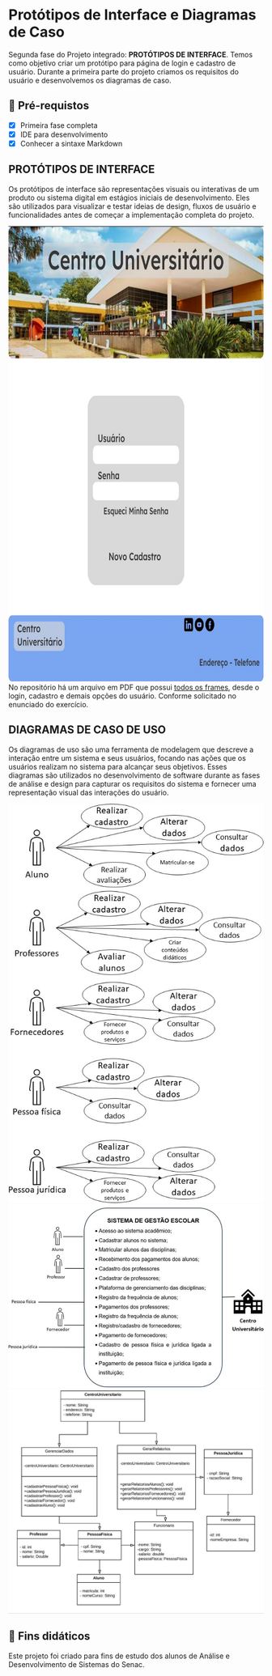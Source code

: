 <h1>
Protótipos de Interface e Diagramas de Caso</h1>

<p>Segunda fase do Projeto integrado: <strong>PROTÓTIPOS DE INTERFACE</strong>. Temos como objetivo criar um protótipo para página de login e cadastro de usuário.
Durante a primeira parte do projeto criamos os requisitos do usuário e desenvolvemos os diagramas de caso.</p>

<h2>
🛑 Pré-requistos
</h2>

- [x] Primeira fase completa
- [x] IDE para desenvolvimento
- [x] Conhecer a sintaxe Markdown

<h2> PROTÓTIPOS DE INTERFACE </h2>

<p>Os protótipos de interface são representações visuais ou interativas de um produto ou sistema digital em estágios iniciais de desenvolvimento. Eles são utilizados para visualizar e testar ideias de design, fluxos de usuário e funcionalidades antes de começar a implementação completa do projeto.</p>

<img src="https://github.com/MatheusMutti/ProjetoIntegrador/blob/main/Login.jpg" alt="Página de Login" width="1000" height="900">

<br>
No repositório há um arquivo em PDF que possui <a href="https://github.com/MatheusMutti/ProjetoIntegrador/blob/main/Frames.pdf" target="_blank">todos os frames</a>, desde o login, cadastro e demais opções do usuário. Conforme solicitado no enunciado do exercício.

<h2>DIAGRAMAS DE CASO DE USO</h2>

<p>Os diagramas de uso são uma ferramenta de modelagem que descreve a interação entre um sistema e seus usuários, focando nas ações que os usuários realizam no sistema para alcançar seus objetivos. Esses diagramas são utilizados no desenvolvimento de software durante as fases de análise e design para capturar os requisitos do sistema e fornecer uma representação visual das interações do usuário.</p>

![Imagem 1](https://github.com/MatheusMutti/ProjetoIntegrador/blob/main/Img1.jpg "Imagem 1")
![Imagem 2](https://github.com/MatheusMutti/ProjetoIntegrador/blob/main/Img2.jpg "Imagem 2")
![Imagem 3](https://github.com/MatheusMutti/ProjetoIntegrador/blob/main/Img3.jpg "Imagem 3")

<h2> 🤝 Fins didáticos </h2>
<p>Este projeto foi criado para fins de estudo dos alunos de Análise e Desenvolvimento de Sistemas do Senac.</p>
